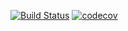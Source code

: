 [![Build Status](https://travis-ci.org/ahornerr/Modular-Weapons.svg?branch=master)](https://travis-ci.org/ahornerr/Modular-Weapons)
[![codecov](https://codecov.io/gh/ahornerr/modular-weapons/branch/master/graph/badge.svg)](https://codecov.io/gh/ahornerr/modular-weapons)
